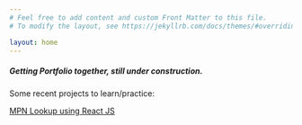 ```yaml
---
# Feel free to add content and custom Front Matter to this file.
# To modify the layout, see https://jekyllrb.com/docs/themes/#overriding-theme-defaults

layout: home
---
```

##### Getting Portfolio together, still under construction.  
  
  
Some recent projects to learn/practice:  

[MPN Lookup using React JS](https://jonathan-gartland.github.io/practice-pages)
